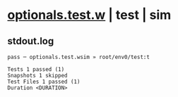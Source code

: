 # [optionals.test.w](../../../../../tests/valid/optionals.test.w) | test | sim

## stdout.log
```log
pass ─ optionals.test.wsim » root/env0/test:t

Tests 1 passed (1)
Snapshots 1 skipped
Test Files 1 passed (1)
Duration <DURATION>
```

